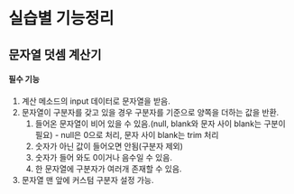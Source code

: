 # 실습별 기능정리
## 문자열 덧셈 계산기
#### 필수 기능
1. 계산 메소드의 input 데이터로 문자열을 받음.
2. 문자열이 구분자를 갖고 있을 경우 구분자를 기준으로 양쪽을 더하는 값을 반환.
   1. 들어온 문자열이 비어 있을 수 있음.(null, blank와 문자 사이 blank는 구분이 필요) - null은 0으로 처리, 문자 사이 blank는 trim 처리
   2. 숫자가 아닌 값이 들어오면 안됨(구분자 제외)
   3. 숫자가 들어 와도 0이거나 음수일 수 있음.
   4. 한 문자열에 구분자가 여러개 존재할 수 있음.
3. 문자열 맨 앞에 커스텀 구분자 설정 가능.
